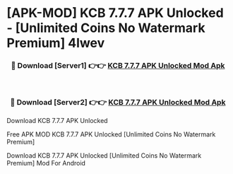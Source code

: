 # [APK-MOD] KCB 7.7.7 APK Unlocked - [Unlimited Coins No Watermark Premium] 4lwev



<div align="center">
<h3>🔴 Download [Server1] 👉👉 <a href="https://momento.my/?title=KCB_7.7.7_APK_Unlocked">KCB 7.7.7 APK Unlocked Mod Apk</a></h3><br>

<h3>🔴 Download [Server2] 👉👉 <a href="https://momento.my/?title=KCB_7.7.7_APK_Unlocked">KCB 7.7.7 APK Unlocked Mod Apk</a></h3>
</div>



Download KCB 7.7.7 APK Unlocked 

Free APK MOD KCB 7.7.7 APK Unlocked [Unlimited Coins No Watermark Premium]

Download KCB 7.7.7 APK Unlocked [Unlimited Coins No Watermark Premium] Mod For Android
